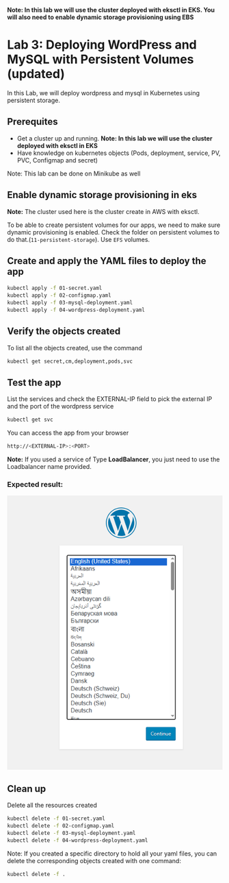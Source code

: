 **Note: In this lab we will use the cluster deployed with eksctl in EKS. You will also need to enable dynamic storage provisioning using EBS**

# Lab 3: Deploying WordPress and MySQL with Persistent Volumes (updated)

In this Lab, we will deploy wordpress and mysql in Kubernetes using persistent storage.

## Prerequites
- Get a cluster up and running. 
**Note: In this lab we will use the cluster deployed with eksctl in EKS**
- Have knowledge on kubernetes objects (Pods, deployment, service, PV, PVC, Configmap and secret)

Note: This lab can be done on Minikube as well

## Enable dynamic storage provisioning in eks

**Note:** The cluster used here is the cluster create in AWS with eksctl.

To be able to create persistent volumes for our apps, we need to make sure dynamic provisioning is enabled.
Check the folder on persistent volumes to do that.(`11-persistent-storage`). Use `EFS` volumes. 

## Create and apply the YAML files to deploy the app
```bash
kubectl apply -f 01-secret.yaml
kubectl apply -f 02-configmap.yaml
kubectl apply -f 03-mysql-deployment.yaml
kubectl apply -f 04-wordpress-deployment.yaml
```
## Verify the objects created

To list all the objects created, use the command
```bash
kubectl get secret,cm,deployment,pods,svc
```

## Test the app
List the services and check the EXTERNAL-IP field to pick the external IP and the port of the wordpress service
```bash
kubectl get svc
```
You can access the app from your browser
```bash
http://<EXTERNAL-IP>:<PORT>
```
**Note:** If you used a service of Type **LoadBalancer**, you just need to use the Loadbalancer name provided.

### Expected result:
![wordpress](wordpress.png)

## Clean up

Delete all the resources created
```bash
kubectl delete -f 01-secret.yaml
kubectl delete -f 02-configmap.yaml
kubectl delete -f 03-mysql-deployment.yaml
kubectl delete -f 04-wordpress-deployment.yaml
```
Note: If you created a specific directory to hold all your yaml files, you can delete the corresponding objects created with one command:

```bash
kubectl delete -f .
```
